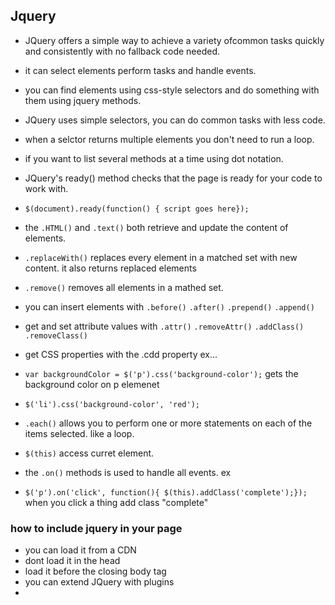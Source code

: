 ## Jquery

- JQuery offers a simple way to achieve a variety ofcommon tasks quickly and consistently with no fallback code needed.

- it can select elements perform tasks and handle events.
- you can find elements using css-style selectors and do something with them using jquery methods.
- JQuery uses simple selectors, you can do common tasks with less code.
- when a selctor returns multiple elements you don't need to run a loop.
- if you want to list several methods at a time using dot notation.

- JQuery's ready() method checks that the page is ready for your code to work with.
- `$(document).ready(function() { script goes here});`
- the `.HTML()` and `.text()` both retrieve and update the content of elements.
- `.replaceWith()` replaces every element in a matched set with new content. it also returns replaced elements
- `.remove()` removes all elements in a mathed set.
- you can insert elements with `.before()` `.after()` `.prepend()` `.append()`
- get and set attribute values with `.attr()` `.removeAttr()` `.addClass()` `.removeClass()`
- get CSS properties with the .cdd property ex... 
- `var backgroundColor = $('p').css('background-color');` gets the background color on p elemenet
- `$('li').css('background-color', 'red');`
- `.each()` allows you to perform one or more statements on each of the items selected. like a loop.
- `$(this)` access curret element. 
- the `.on()` methods is used to handle all events. ex
- `$('p').on('click', function(){ $(this).addClass('complete');});` when you click a thing add class "complete"

### how to include jquery in your page
- you can load it from a CDN
- dont load it in the head
- load it before the closing body tag
- you can extend JQuery with plugins
- 





